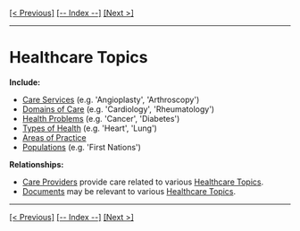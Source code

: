 [[< Previous]](health_problems.md) [[-- Index --]](entity_class_index.md) [[Next >]](hospitals.md)
___
# Healthcare Topics

**Include:**
  * [Care Services](care_services.md) (e.g. 'Angioplasty', 'Arthroscopy')  
  * [Domains of Care](domains_of_care.md) (e.g. 'Cardiology', 'Rheumatology')  
  * [Health Problems](health_problems.md) (e.g. 'Cancer', 'Diabetes')  
  * [Types of Health](types_of_health.md) (e.g. 'Heart', 'Lung')  
  * [Areas of Practice](areas_of_practice.md)  
  * [Populations](populations.md) (e.g. 'First Nations')  

**Relationships:**
  * [Care Providers](care_providers.md) provide care related to various [Healthcare Topics](healthcare_topics.md).
  * [Documents](documents.md) may be relevant to various [Healthcare Topics](healthcare_topics.md).

___
[[< Previous]](health_problems.md) [[-- Index --]](entity_class_index.md) [[Next >]](hospitals.md)
